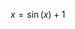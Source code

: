 <script type="text/javascript" src="http://cdn.mathjax.org/mathjax/latest/MathJax.js?config=default"></script>

$x=\sin(x)+1$
